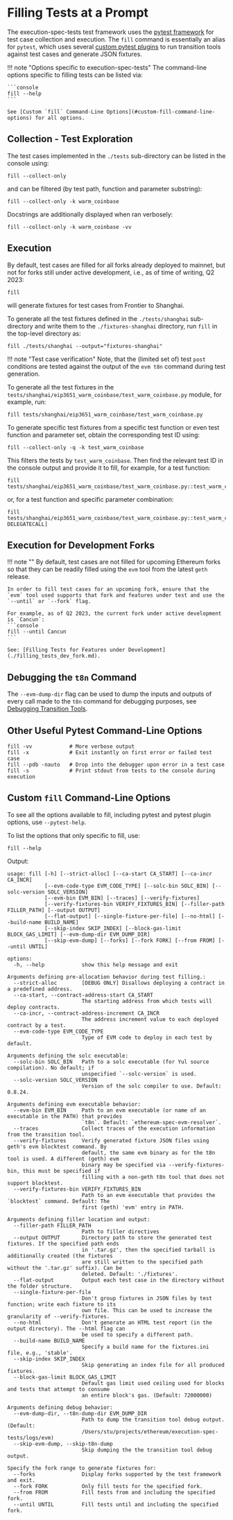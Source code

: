 # Filling Tests at a Prompt

The execution-spec-tests test framework uses the [pytest framework](https://docs.pytest.org/en/latest/) for test case collection and execution. The `fill` command is essentially an alias for `pytest`, which uses several [custom pytest plugins](../library/pytest_plugins/index.md) to run transition tools against test cases and generate JSON fixtures.

!!! note "Options specific to execution-spec-tests"
    The command-line options specific to filling tests can be listed via:

    ```console
    fill --help
    ```

    See [Custom `fill` Command-Line Options](#custom-fill-command-line-options) for all options.

## Collection - Test Exploration

The test cases implemented in the `./tests` sub-directory can be listed in the console using:

```console
fill --collect-only
```

and can be filtered (by test path, function and parameter substring):

```console
fill --collect-only -k warm_coinbase
```

Docstrings are additionally displayed when ran verbosely:

```console
fill --collect-only -k warm_coinbase -vv
```

## Execution

By default, test cases are filled for all forks already deployed to mainnet, but not for forks still under active development, i.e., as of time of writing, Q2 2023:

```console
fill
```

will generate fixtures for test cases from Frontier to Shanghai.

To generate all the test fixtures defined in the `./tests/shanghai` sub-directory and write them to the `./fixtures-shanghai` directory, run `fill` in the top-level directory as:

```console
fill ./tests/shanghai --output="fixtures-shanghai"
```

!!! note "Test case verification"
    Note, that the (limited set of) test `post` conditions are tested against the output of the `evm t8n` command during test generation.

To generate all the test fixtures in the `tests/shanghai/eip3651_warm_coinbase/test_warm_coinbase.py` module, for example, run:

```console
fill tests/shanghai/eip3651_warm_coinbase/test_warm_coinbase.py
```

To generate specific test fixtures from a specific test function or even test function and parameter set, obtain the corresponding test ID using:

```console
fill --collect-only -q -k test_warm_coinbase
```

This filters the tests by `test_warm_coinbase`. Then find the relevant test ID in the console output and provide it to fill, for example, for a test function:

```console
fill tests/shanghai/eip3651_warm_coinbase/test_warm_coinbase.py::test_warm_coinbase_gas_usage
```

or, for a test function and specific parameter combination:

```console
fill tests/shanghai/eip3651_warm_coinbase/test_warm_coinbase.py::test_warm_coinbase_gas_usage[fork_Paris-DELEGATECALL]
```

## Execution for Development Forks

!!! note ""
    By default, test cases are not filled for upcoming Ethereum forks so that they can be readily filled using the `evm` tool from the latest `geth` release.

    In order to fill test cases for an upcoming fork, ensure that the `evm` tool used supports that fork and features under test and use the `--until` or `--fork` flag.
    
    For example, as of Q2 2023, the current fork under active development is `Cancun`:
    ```console
    fill --until Cancun
    ```

    See: [Filling Tests for Features under Development](./filling_tests_dev_fork.md).

## Debugging the `t8n` Command

The `--evm-dump-dir` flag can be used to dump the inputs and outputs of every call made to the `t8n` command for debugging purposes, see [Debugging Transition Tools](./debugging_t8n_tools.md).

## Other Useful Pytest Command-Line Options

```console
fill -vv            # More verbose output
fill -x             # Exit instantly on first error or failed test case
fill --pdb -nauto   # Drop into the debugger upon error in a test case
fill -s             # Print stdout from tests to the console during execution
```

## Custom `fill` Command-Line Options

To see all the options available to fill, including pytest and pytest plugin options, use `--pytest-help`.

To list the options that only specific to fill, use:

```console
fill --help
```

Output:

```text
usage: fill [-h] [--strict-alloc] [--ca-start CA_START] [--ca-incr CA_INCR]
            [--evm-code-type EVM_CODE_TYPE] [--solc-bin SOLC_BIN] [--solc-version SOLC_VERSION]
            [--evm-bin EVM_BIN] [--traces] [--verify-fixtures]
            [--verify-fixtures-bin VERIFY_FIXTURES_BIN] [--filler-path FILLER_PATH] [--output OUTPUT]
            [--flat-output] [--single-fixture-per-file] [--no-html] [--build-name BUILD_NAME]
            [--skip-index SKIP_INDEX] [--block-gas-limit BLOCK_GAS_LIMIT] [--evm-dump-dir EVM_DUMP_DIR]
            [--skip-evm-dump] [--forks] [--fork FORK] [--from FROM] [--until UNTIL]

options:
  -h, --help            show this help message and exit

Arguments defining pre-allocation behavior during test filling.:
  --strict-alloc        [DEBUG ONLY] Disallows deploying a contract in a predefined address.
  --ca-start, --contract-address-start CA_START
                        The starting address from which tests will deploy contracts.
  --ca-incr, --contract-address-increment CA_INCR
                        The address increment value to each deployed contract by a test.
  --evm-code-type EVM_CODE_TYPE
                        Type of EVM code to deploy in each test by default.

Arguments defining the solc executable:
  --solc-bin SOLC_BIN   Path to a solc executable (for Yul source compilation). No default; if
                        unspecified `--solc-version` is used.
  --solc-version SOLC_VERSION
                        Version of the solc compiler to use. Default: 0.8.24.

Arguments defining evm executable behavior:
  --evm-bin EVM_BIN     Path to an evm executable (or name of an executable in the PATH) that provides
                        `t8n`. Default: `ethereum-spec-evm-resolver`.
  --traces              Collect traces of the execution information from the transition tool.
  --verify-fixtures     Verify generated fixture JSON files using geth's evm blocktest command. By
                        default, the same evm binary as for the t8n tool is used. A different (geth) evm
                        binary may be specified via --verify-fixtures-bin, this must be specified if
                        filling with a non-geth t8n tool that does not support blocktest.
  --verify-fixtures-bin VERIFY_FIXTURES_BIN
                        Path to an evm executable that provides the `blocktest` command. Default: The
                        first (geth) 'evm' entry in PATH.

Arguments defining filler location and output:
  --filler-path FILLER_PATH
                        Path to filler directives
  --output OUTPUT       Directory path to store the generated test fixtures. If the specified path ends
                        in '.tar.gz', then the specified tarball is additionally created (the fixtures
                        are still written to the specified path without the '.tar.gz' suffix). Can be
                        deleted. Default: './fixtures'.
  --flat-output         Output each test case in the directory without the folder structure.
  --single-fixture-per-file
                        Don't group fixtures in JSON files by test function; write each fixture to its
                        own file. This can be used to increase the granularity of --verify-fixtures.
  --no-html             Don't generate an HTML test report (in the output directory). The --html flag can
                        be used to specify a different path.
  --build-name BUILD_NAME
                        Specify a build name for the fixtures.ini file, e.g., 'stable'.
  --skip-index SKIP_INDEX
                        Skip generating an index file for all produced fixtures.
  --block-gas-limit BLOCK_GAS_LIMIT
                        Default gas limit used ceiling used for blocks and tests that attempt to consume
                        an entire block's gas. (Default: 72000000)

Arguments defining debug behavior:
  --evm-dump-dir, --t8n-dump-dir EVM_DUMP_DIR
                        Path to dump the transition tool debug output. (Default:
                        /Users/stu/projects/ethereum/execution-spec-tests/logs/evm)
  --skip-evm-dump, --skip-t8n-dump
                        Skip dumping the the transition tool debug output.

Specify the fork range to generate fixtures for:
  --forks               Display forks supported by the test framework and exit.
  --fork FORK           Only fill tests for the specified fork.
  --from FROM           Fill tests from and including the specified fork.
  --until UNTIL         Fill tests until and including the specified fork.
```
